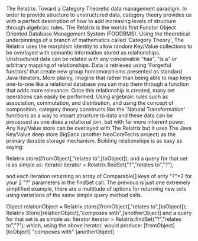 The Relatrix:
Toward a Category Theoretic data management paradigm.
In order to provide structure to unstructured data, category theory provides us with a perfect description of how to add increasing
levels of structure through algebraic rules.
The Relatrix is the worlds first Functor Object Oriented Database Management System (FOODBMS).
Using the theoretical underpinnings of a branch of mathematics called 'Category Theory', The Relatrix uses the morphism identity to allow 
random Key/Value collections to be overlayed with semantic information stored as relationships. Unstructured data can be related 
with any conceivable "has", "is a" or arbitrary mapping of relationships. Data is retrieved using 'Forgetful functors' that create new group homomorphisms 
presented as standard Java Iterators. More plainly, imagine that rather than being able to map keys one-to-one like a relational database you can map 
them through a function that adds more relevance. Once this relationship is created, many set operations can easily be performed. 
Using algebraic rules such as association, commutation, and distribution, and using the concept of composition, category theory constructs 
like the 'Natural Transformation' functions as a way to impart structure to data and these data can be processed as one does a relational join,
but with far more inherent power. 
Any Key/Value store can be overlayed with The Relatrix but it uses The Java Key/Value deep store BigSack 
(another NeoCoreTechs project) as the primary durable storage mechanism. Building relationships is as easy as saying:

Relatrix.store([fromObject],"relates to",[toObject]);
and a query for that set is as simple as:
Iterator iterator = Relatrix.findSet("?","relates to","?");

and each iteration returning an array of Comparable[] keys of arity "?"=2 for your 2 "?" parameters in the findSet call.
The previous is just one extremely simplified example, there are a multitude of options for returning new sets using variations of the same simple 
query method calls.

Object relationObject = Relatrix.store([fromObject],"relates to",[toObject]);
Relatrix.Store([relationObject],"composes with",[anotherObject]
and a query for that set is as simple as:
Iterator iterator = Relatrix.findSet("?","relates to","?");
which, using the above iterator, would produce:
[fromObject] [toObject] "composes with" [anotherObject]